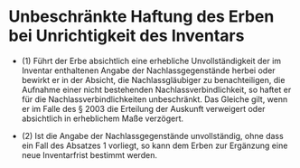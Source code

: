 # Unbeschränkte Haftung des Erben bei Unrichtigkeit des Inventars

- (1) Führt der Erbe absichtlich eine erhebliche Unvollständigkeit der im Inventar enthaltenen Angabe der Nachlassgegenstände herbei oder bewirkt er in der Absicht, die Nachlassgläubiger zu benachteiligen, die Aufnahme einer nicht bestehenden Nachlassverbindlichkeit, so haftet er für die Nachlassverbindlichkeiten unbeschränkt. Das Gleiche gilt, wenn er im Falle des § 2003 die Erteilung der Auskunft verweigert oder absichtlich in erheblichem Maße verzögert.

- (2) Ist die Angabe der Nachlassgegenstände unvollständig, ohne dass ein Fall des Absatzes 1 vorliegt, so kann dem Erben zur Ergänzung eine neue Inventarfrist bestimmt werden.

